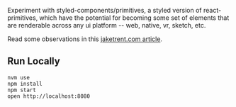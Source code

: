 Experiment with styled-components/primitives, a styled version of react-primitives, which have the potential for becoming some set of elements that are renderable across any ui platform -- web, native, vr, sketch, etc.

Read some observations in this [jaketrent.com article](https://jaketrent.com/post/hello-styled-components-primitives).

## Run Locally

```
nvm use
npm install
npm start 
open http://localhost:8080
```
